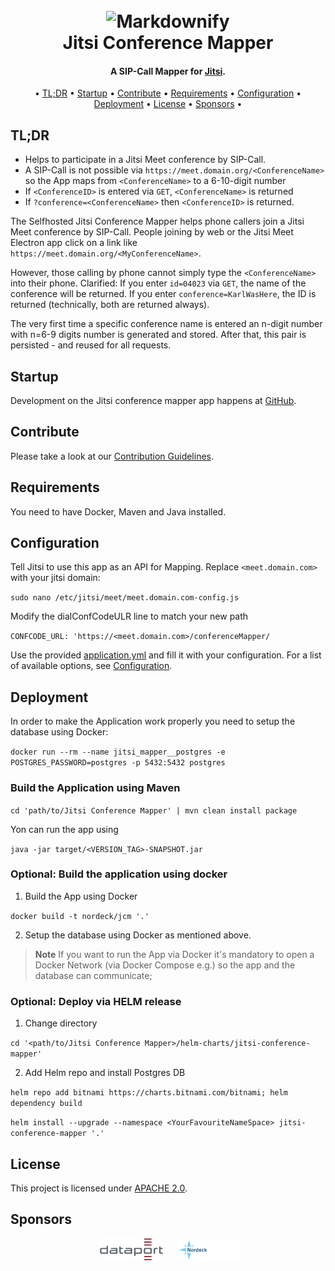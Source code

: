 <h1 align="center">
  <br>
  <div href="https://nordeck.net/" style="text-align: center;"><img src="https://nordeck.net/wp-content/uploads/2020/05/NIC_logo_Nordeck-300x101.png" alt="Markdownify" width="200"></div>
  Jitsi Conference Mapper
  <br>
</h1>
<h4 align="center">A SIP-Call Mapper for <a href="https://jitsi.org/" target="_blank">Jitsi</a>.</h4>

<div align="center">

• [TL;DR](#TL;DR)
• [Startup](#Startup)
• [Contribute](#Contribute)
• [Requirements](#Requirements)
• [Configuration](#Configuration)
• [Deployment](#Deployment)
• [License](#License)
• [Sponsors](#Sponsors) •

</div>

## TL;DR

- Helps to participate in a Jitsi Meet conference by SIP-Call.
- A SIP-Call is not possible via `https://meet.domain.org/<ConferenceName>` so the App maps from `<ConferenceName>` to a
  6-10-digit number
- If `<ConferenceID>` is entered via `GET`, `<ConferenceName>` is returned
- If `?conference=<ConferenceName>` then `<ConferenceID>` is returned.

The Selfhosted Jitsi Conference Mapper helps phone callers join a Jitsi Meet conference by SIP-Call.
People joining by web or the Jitsi Meet Electron app click on a link like `https://meet.domain.org/<MyConferenceName>`.

However, those calling by phone cannot simply type the `<ConferenceName>` into their phone. Clarified: If you
enter `id=04023` via `GET`, the name of the conference will be returned. If you enter `conference=KarlWasHere`, the ID
is returned (technically, both are returned always).

The very first time a specific conference name is entered an n-digit number with n=6-9 digits number is generated and
stored. After that, this pair is persisted - and reused for all requests.

## Startup

Development on the Jitsi conference mapper app happens at [GitHub](https://github.com/nordeck/Jitsi-Conference-Mapper).

## Contribute

Please take a look at our [Contribution Guidelines](https://github.com/nordeck/.github/blob/main/docs/CONTRIBUTING.md).

## Requirements

You need to have Docker, Maven and Java installed.

## Configuration

Tell Jitsi to use this app as an API for Mapping. Replace `<meet.domain.com> ` with your jitsi domain:

`sudo nano /etc/jitsi/meet/meet.domain.com-config.js`

Modify the dialConfCodeULR line to match your new path

`CONFCODE_URL: 'https://<meet.domain.com>/conferenceMapper/`

Use the provided [application.yml](./src/main/resources/application.yaml) and fill it with your configuration.
For a list of available options, see [Configuration](./.docs/configuration.md).

## Deployment

In order to make the Application work properly you need to setup the database using Docker:

`docker run --rm --name jitsi_mapper__postgres -e POSTGRES_PASSWORD=postgres -p 5432:5432 postgres`

### Build the Application using Maven

`cd 'path/to/Jitsi Conference Mapper' | mvn clean install package`

Yon can run the app using

`java -jar target/<VERSION_TAG>-SNAPSHOT.jar`

### Optional: Build the application using docker

1. Build the App using Docker

`docker build -t nordeck/jcm '.'`

2. Setup the database using Docker as mentioned above.

> **Note** If you want to run the App via Docker it's mandatory to open a Docker Network (via Docker Compose e.g.)
> so the app and the database can communicate;

### Optional: Deploy via HELM release

1. Change directory

`cd '<path/to/Jitsi Conference Mapper>/helm-charts/jitsi-conference-mapper'`

2. Add Helm repo and install Postgres DB

`helm repo add bitnami https://charts.bitnami.com/bitnami; helm dependency build`

`helm install --upgrade --namespace <YourFavouriteNameSpace> jitsi-conference-mapper '.'`

## License

This project is licensed under [APACHE 2.0](./LICENSE).

## Sponsors

<p align="center">
   &nbsp;
   <a href="https://www.dataport.de/"><img src="./.docs/logos/dataportlogo.png" alt="Dataport" width="20%"></a>
   &nbsp;&nbsp;&nbsp;&nbsp;
   <a href="https://www.nordeck.net/"><img src="./.docs/logos/nordecklogo.png" alt="Nordeck" width="20%"></a>
</p>
